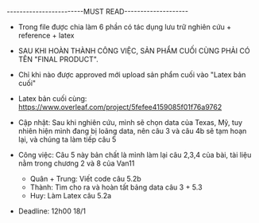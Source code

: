 ------------------------MUST READ--------------------
- Trong file được chia làm 6 phần có tác dụng lưu trữ nghiên cứu + reference + latex
- SAU KHI HOÀN THÀNH CÔNG VIỆC, SẢN PHẨM CUỐI CÙNG PHẢI CÓ TÊN "FINAL PRODUCT".
- Chỉ khi nào được approved mới upload sản phẩm cuối vào "Latex bản cuối"
- Latex bản cuối cùng: https://www.overleaf.com/project/5fefee4159085f01f76a9762

- Cập nhật: Sau khi nghiên cứu, mình sẽ chọn data của Texas, Mỹ, tuy nhiên hiện mình đang bị loãng data, nên câu 3 và câu 4b sẽ tạm hoạn lại, và chúng ta làm tiếp câu 5

- Công việc: Câu 5 này bản chất là mình làm lại câu 2,3,4 của bài, tài liệu nằm trong chương 2 và 8 của Van11
  + Quân + Trung: Viết code câu 5.2b
  + Thành: Tìm cho ra và hoàn tất bảng data câu 3 + 5.3
  + Huy: Làm Latex câu 5.2a
- Deadline: 12h00 18/1
